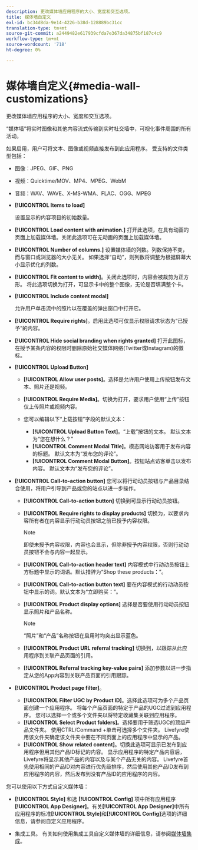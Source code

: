 ```yaml
---
description: 更改媒体墙应用程序的大小、宽度和交互选项。
title: 媒体墙自定义
exl-id: bc34d8da-9e14-4226-b38d-128889bc31cc
translation-type: tm+mt
source-git-commit: a2449482e617939cfda7e367da34875bf187c4c9
workflow-type: tm+mt
source-wordcount: '718'
ht-degree: 0%

---
```


# 媒体墙自定义{#media-wall-customizations}

更改媒体墙应用程序的大小、宽度和交互选项。



“媒体墙”将实时图像和其他内容流式传输到实时社交墙中，可视化事件周围的所有活动。

如果启用，用户可将文本、图像或视频直接发布到此应用程序。 受支持的文件类型包括：

* 图像：JPEG、GIF、PNG
* 视频：Quicktime/MOV、MP4、MPEG、WebM
* 音频：WAV、WAVE、X-MS-WMA、FLAC、OGG、MPEG

* **[!UICONTROL Items to load]**

   设置显示的内容项目的初始数量。

* **[!UICONTROL Load content with animation.]** 打开此选项，在具有动画的页面上加载媒体墙。关闭此选项可在无动画的页面上加载媒体墙。
* **[!UICONTROL Number of columns.]** 设置媒体墙的列数。列数保持不变，而与窗口或浏览器的大小无关。 如果选择“自动”，则列数将调整为根据屏幕大小显示优化的列数。
* **[!UICONTROL Fit content to width]**。关闭此选项时，内容会被裁剪为正方形。 将此选项切换为打开，可显示卡中的整个图像，无论是否填满整个卡。
* **[!UICONTROL Include content modal]**

   允许用户单击流中的照片以在覆盖的弹出窗口中打开它。

* **[!UICONTROL Require rights]**。启用此选项可仅显示权限请求状态为“已授予”的内容。
* **[!UICONTROL Hide social branding when rights granted]** 打开此图标，在授予某条内容的权限时删除原始社交媒体网络(Twitter或Instagram)的徽标。

* **[!UICONTROL Upload Button]**

   * **[!UICONTROL Allow user posts]**。选择是允许用户使用上传按钮发布文本、照片还是视频。
   * **[!UICONTROL Require Media]**。切换为打开，要求用户使用“上传”按钮仅上传照片或视频内容。
   * 您可以编辑以下“上载按钮”字段的默认文本：

      * **[!UICONTROL Upload Button Text]**。“上载”按钮的文本。 默认文本为“您在想什么？”
      * **[!UICONTROL Comment Modal Title]**。模态网站访客用于发布内容的标题。 默认文本为“发布您的评论”。
      * **[!UICONTROL Comment Modal Button]**。按钮站点访客单击以发布内容。 默认文本为“发布您的评论”。

* **[!UICONTROL Call-to-action button]** 您可以将行动动员按钮与产品目录结合使用，将用户引导到产品或您的站点以进一步操作。

   * **[!UICONTROL Call-to-action button]** 切换到可显示行动动员按钮。
   * **[!UICONTROL Require rights to display products]** 切换为，以要求内容所有者在内容显示行动动员按钮之前已授予内容权限。

      >[!NOTE]
      >
      >即使未授予内容权限，内容也会显示，但除非授予内容权限，否则行动动员按钮不会与内容一起显示。

   * **[!UICONTROL Call-to-action header text]** 内容模式中行动动员按钮上方标题中显示的词语。默认措辞为“Shop these products：”。
   * **[!UICONTROL Call-to-action button text]** 要在内容模式的行动动员按钮中显示的词。默认文本为“立即购买：”。
   * **[!UICONTROL Product display options]** 选择是否要使用行动动员按钮显示照片和产品名称。

      >[!NOTE]
      >
      >“照片”和“产品”名称按钮在启用时均突出显示蓝色。

   * **[!UICONTROL Product URL referral tracking]** 切换到，以跟踪从此应用程序到关联产品页面的引用。
   * **[!UICONTROL Referral tracking key-value pairs]** 添加参数以进一步指定从您的App内容到关联产品页面的引用跟踪。

* **[!UICONTROL Product page filter]**。
   * **[!UICONTROL Filter UGC by Product ID]**。选择此选项可为多个产品页面创建一个应用程序。 将每个产品页面的特定于产品的UGC过滤到应用程序。 您可以选择一个或多个文件夹以将特定收藏集关联到应用程序。
   * **[!UICONTROL Select Product folders]**。选择要用于筛选UGC的顶级产品文件夹。 使用CTRL/Command +单击可选择多个文件夹。 Livefyre使用该文件夹确定该文件夹中要在不同页面上的应用程序中显示的产品。
   * **[!UICONTROL Show related content]**。切换此选项可显示已发布到应用程序但用其他产品ID标记的内容。 显示应用程序的特定产品内容后，Livefyre将显示其他产品的内容以及与某个产品无关的内容。 Livefyre首先使用相同的产品ID对内容进行优先级排序，然后使用其他产品ID发布到应用程序的内容，然后发布到没有产品ID的应用程序的内容。

您可以使用以下方式自定义媒体墙：

* **[!UICONTROL Style]** 和选 **[!UICONTROL Config]** 项中所有应用程序 **[!UICONTROL App Designer]**。有关&#x200B;**[!UICONTROL App Designer]**&#x200B;中所有应用程序的标准&#x200B;**[!UICONTROL Style]**&#x200B;和&#x200B;**[!UICONTROL Config]**&#x200B;选项的详细信息，请参阅自定义应用程序。

* 集成工具。 有关如何使用集成工具自定义媒体墙的详细信息，请参阅[媒体墙集成](/help/implementation/c-app-integrations/c-media-wall-integration.md)。
